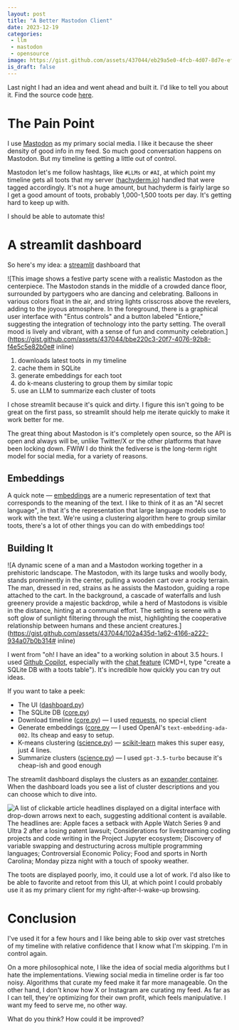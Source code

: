 ```yaml
---
layout: post
title: "A Better Mastodon Client"
date: 2023-12-19
categories:
 - llm
 - mastodon
 - opensource
image: https://gist.github.com/assets/437044/eb29a5e0-4fcb-4d07-8d7e-ef0ac5680ba5
is_draft: false
---
```


Last night I had an idea and went ahead and built it. I'd like to tell you about it. Find the source code [here][github].

# The Pain Point
I use [Mastodon][masto] as my primary social media. I like it because the sheer density of good info in my feed. So 
much good conversation happens on Mastodon. But my timeline is getting a little out of control. 

Mastodon let's me follow hashtags, like `#LLMs` or `#AI`, at which point my timeline gets all toots that my server 
([hachyderm.io][hachyderm]) 
handled that were tagged accordingly. It's not a huge amount, but hachyderm is fairly large so I get a good amount of 
toots, probably 1,000-1,500 toots per day. It's getting hard to keep up with.

I should be able to automate this!

# A streamlit dashboard
So here's my idea: a [streamlit][streamlit] dashboard that 

![This image shows a festive party scene with a realistic Mastodon as the centerpiece. The Mastodon stands in the middle of a crowded dance floor, surrounded by partygoers who are dancing and celebrating. Balloons in various colors float in the air, and string lights crisscross above the revelers, adding to the joyous atmosphere. In the foreground, there is a graphical user interface with "Entus controls" and a button labeled "Entiore," suggesting the integration of technology into the party setting. The overall mood is lively and vibrant, with a sense of fun and community celebration.](https://gist.github.com/assets/437044/bbe220c3-20f7-4076-92b8-f4e5c5e82b0e# inline)

1. downloads latest toots in my timeline
2. cache them in SQLite
3. generate embeddings for each toot
4. do k-means clustering to group them by similar topic
5. use an LLM to summarize each cluster of toots

I chose streamlit because it's quick and dirty. I figure this isn't going to be great on the first
pass, so streamlit should help me iterate quickly to make it work better for me.

The great thing about Mastodon is it's completely open source, so the API is open and always will be,
unlike Twitter/X or the other platforms that have been locking down. FWIW I do think the fediverse is the
long-term right model for social media, for a variety of reasons.

## Embeddings
A quick note — [embeddings][emb] are a numeric representation of text that corresponds to the meaning of the text.
I like to think of it as an "AI secret language", in that it's the representation that large language models use to
work with the text. We're using a clustering algorithm here to group similar toots, there's a lot of other things
you can do with embeddings too!


## Building It

![A dynamic scene of a man and a Mastodon working together in a prehistoric landscape. The Mastodon, with its large tusks and woolly body, stands prominently in the center, pulling a wooden cart over a rocky terrain. The man, dressed in red, strains as he assists the Mastodon, guiding a rope attached to the cart. In the background, a cascade of waterfalls and lush greenery provide a majestic backdrop, while a herd of Mastodons is visible in the distance, hinting at a communal effort. The setting is serene with a soft glow of sunlight filtering through the mist, highlighting the cooperative relationship between humans and these ancient creatures.](https://gist.github.com/assets/437044/102a435d-1a62-4166-a222-934a07b0b314# inline)

I went from "oh! I have an idea" to a working solution in about 3.5 hours. I used [Github Copilot][copilot], especially
with the [chat feature][chat] (CMD+I, type "create a SQLite DB with a toots table"). It's incredible how quickly you
can try out ideas.

If you want to take a peek:

* The UI ([dashboard.py](https://github.com/tkellogg/fossil/blob/main/dashboard.py))
* The SQLite DB ([core.py](https://github.com/tkellogg/fossil/blob/main/fossil/core.py#L15-L127))
* Download timeline ([core.py](https://github.com/tkellogg/fossil/blob/main/fossil/core.py#L137-L170)) — I used [requests][requests], no special client
* Generate embeddings ([core.py](https://github.com/tkellogg/fossil/blob/main/fossil/core.py#L173-L188) — I used OpenAI's `text-embedding-ada-002`. Its cheap and easy to setup.
* K-means clustering ([science.py](https://github.com/tkellogg/fossil/blob/main/fossil/science.py#L8-L12)) — [scikit-learn][sklearn] makes this super easy, just 4 lines.
* Summarize clusters ([science.py](https://github.com/tkellogg/fossil/blob/main/fossil/science.py#L20-L26)) — I used `gpt-3.5-turbo` because it's cheap-ish and good enough


The streamlit dashboard displays the clusters as an [expander container][expander]. When the dashboard loads
you see a list of cluster descriptions and you can choose which to dive into.

![A list of clickable article headlines displayed on a digital interface with drop-down arrows next to each, suggesting additional content is available. The headlines are: Apple faces a setback with Apple Watch Series 9 and Ultra 2 after a losing patent lawsuit; Considerations for livestreaming coding projects and code writing in the Project Jupyter ecosystem; Discovery of variable swapping and destructuring across multiple programming languages; Controversial Economic Policy; Food and sports in North Carolina; Monday pizza night with a touch of spooky weather.](https://gist.github.com/assets/437044/4c314ff0-0427-4979-9d55-5649a24dff2c)

The toots are displayed poorly, imo, it could use a lot of work. I'd also like to be able to favorite and retoot
from this UI, at which point I could probably use it as my primary client for my right-after-I-wake-up browsing.


# Conclusion
I've used it for a few hours and I like being able to skip over vast stretches of my timeline with relative
confidence that I know what I'm skipping. I'm in control again.

On a more philosophical note, I like the idea of social media algorithms but I hate the implementations.
Viewing social media in timeline order is far too noisy. Algorithms that curate my feed make it far more manageable.
On the other hand, I don't know how X or Instagram are curating my feed. As far as I can tell, they're optimizing
for their own profit, which feels manipulative. I want my feed to serve me, no other way.

What do you think? How could it be improved?




 [github]: https://github.com/tkellogg/fossil/
 [masto]: https://joinmastodon.org/
 [hachyderm]: https://hachyderm.io/
 [streamlit]: https://streamlit.io/
 [requests]: https://requests.readthedocs.io/en/latest/
 [sklearn]: https://scikit-learn.org/stable/
 [expander]: https://docs.streamlit.io/library/api-reference/layout/st.expander
 [copilot]: https://github.com/features/copilot
 [chat]: https://docs.github.com/en/copilot/github-copilot-chat/about-github-copilot-chat
 [emb]: https://llm.datasette.io/en/stable/embeddings/index.html
